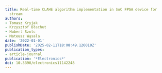 ```yaml
---
title: Real-time CLAHE algorithm implementation in SoC FPGA device for 4K UHD video
  stream
authors:
- Tomasz Kryjak
- Krzysztof Błachut
- Hubert Szolc
- Mateusz Wąsala
date: '2022-01-01'
publishDate: '2025-02-11T18:08:49.126010Z'
publication_types:
- article-journal
publication: '*Electronics*'
doi: 10.3390/electronics11142248
---
```

